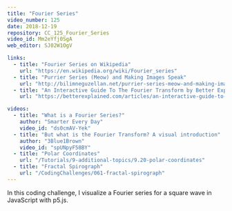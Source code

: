 ```yaml
---
title: "Fourier Series"
video_number: 125
date: 2018-12-19
repository: CC_125_Fourier_Series
video_id: Mm2eYfj0SgA
web_editor: SJ02W1OgV

links:
  - title: "Fourier Series on Wikipedia"
    url: "https://en.wikipedia.org/wiki/Fourier_series"
  - title: "Purrier Series (Meow) and Making Images Speak"
    url: "http://bilimneguzellan.net/purrier-series-meow-and-making-images-speak/"
  - title: "An Interactive Guide To The Fourier Transform by Better Explained"
    url: "https://betterexplained.com/articles/an-interactive-guide-to-the-fourier-transform/"

videos:
  - title: "What is a Fourier Series?"
    author: "Smarter Every Day"
    video_id: "ds0cmAV-Yek"
  - title: "But what is the Fourier Transform? A visual introduction"
    author: "3Blue1Brown"
    video_id: "spUNpyF58BY"
  - title: "Polar Coordinates"
    url: "/Tutorials/9-additional-topics/9.20-polar-coordinates"
  - title: "Fractal Spirograph"
    url: "/CodingChallenges/061-fractal-spirograph"
---
```


In this coding challenge, I visualize a Fourier series for a square wave in JavaScript with p5.js.